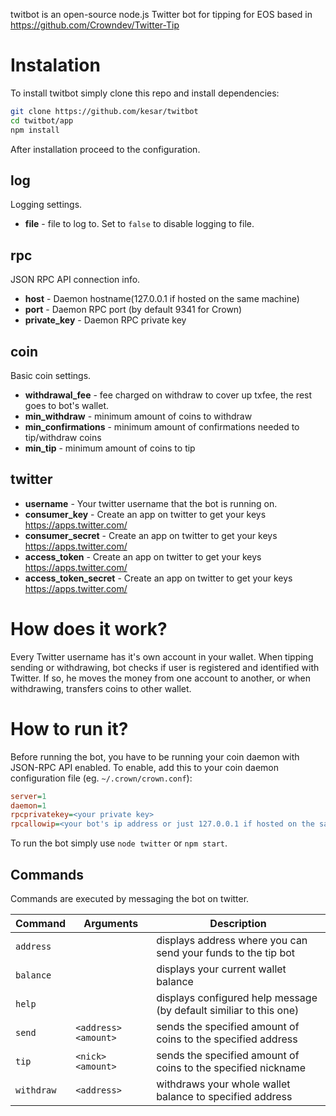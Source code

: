 twitbot is an open-source node.js Twitter bot for tipping for EOS based in https://github.com/Crowndev/Twitter-Tip

# Instalation
To install twitbot simply clone this repo and install dependencies:
```bash
git clone https://github.com/kesar/twitbot
cd twitbot/app
npm install
```
After installation proceed to the configuration.

## log
Logging settings.
* **file** - file to log to. Set to `false` to disable logging to file.

## rpc
JSON RPC API connection info.
* **host** - Daemon hostname(127.0.0.1 if hosted on the same machine)
* **port** - Daemon RPC port (by default 9341 for Crown)
* **private_key** - Daemon RPC private key

## coin
Basic coin settings.
* **withdrawal_fee** - fee charged on withdraw to cover up txfee, the rest goes to bot's wallet.
* **min_withdraw** - minimum amount of coins to withdraw
* **min_confirmations** - minimum amount of confirmations needed to tip/withdraw coins
* **min_tip** - minimum amount of coins to tip

## twitter
* **username** - Your twitter username that the bot is running on.
* **consumer_key** - Create an app on twitter to get your keys https://apps.twitter.com/
* **consumer_secret** - Create an app on twitter to get your keys https://apps.twitter.com/
* **access_token** - Create an app on twitter to get your keys https://apps.twitter.com/
* **access_token_secret** - Create an app on twitter to get your keys https://apps.twitter.com/

# How does it work?
Every Twitter username has it's own account in your wallet. When tipping sending or withdrawing, bot checks if user is registered and identified with Twitter. If so, he moves the money from one account to another, or when withdrawing, transfers coins to other wallet.

# How to run it?
Before running the bot, you have to be running your coin daemon with JSON-RPC API enabled. To enable, add this to your coin daemon configuration file (eg. `~/.crown/crown.conf`):
```ini
server=1
daemon=1
rpcprivatekey=<your private key>
rpcallowip=<your bot's ip address or just 127.0.0.1 if hosted on the same machine>
```

To run the bot simply use `node twitter` or `npm start`.

## Commands
Commands are executed by messaging the bot on twitter.

| **Command** | **Arguments**     | **Description**
|-------------|-------------------|--------------------------------------------------------------------
| `address`   |                      | displays address where you can send your funds to the tip bot
| `balance`   |                      | displays your current wallet balance
| `help`      |                      | displays configured help message (by default similiar to this one)
| `send`      | `<address> <amount>` | sends the specified amount of coins to the specified address
| `tip`       | `<nick> <amount>`    | sends the specified amount of coins to the specified nickname
| `withdraw`  | `<address>`          | withdraws your whole wallet balance to specified address